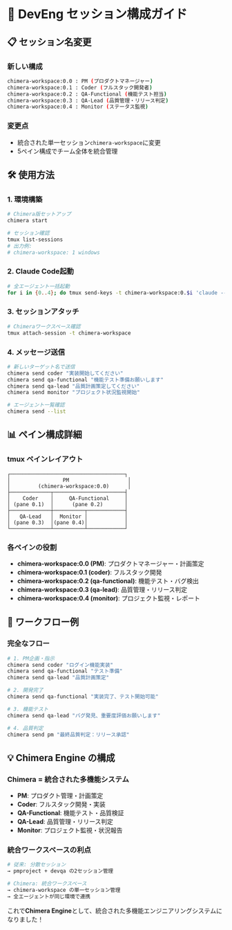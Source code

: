 # 🚀 DevEng セッション構成ガイド

## 📋 セッション名変更

### 新しい構成
```bash
chimera-workspace:0.0 : PM (プロダクトマネージャー)
chimera-workspace:0.1 : Coder (フルスタック開発者)
chimera-workspace:0.2 : QA-Functional (機能テスト担当)
chimera-workspace:0.3 : QA-Lead (品質管理・リリース判定)
chimera-workspace:0.4 : Monitor (ステータス監視)
```

### 変更点
- 統合された単一セッション`chimera-workspace`に変更
- 5ペイン構成でチーム全体を統合管理

## 🛠️ 使用方法

### 1. 環境構築
```bash
# Chimera版セットアップ
chimera start

# セッション確認
tmux list-sessions
# 出力例:
# chimera-workspace: 1 windows
```

### 2. Claude Code起動
```bash
# 全エージェント一括起動
for i in {0..4}; do tmux send-keys -t chimera-workspace:0.$i 'claude --dangerously-skip-permissions' C-m; done
```

### 3. セッションアタッチ
```bash
# Chimeraワークスペース確認
tmux attach-session -t chimera-workspace
```

### 4. メッセージ送信
```bash
# 新しいターゲット名で送信
chimera send coder "実装開始してください"
chimera send qa-functional "機能テスト準備お願いします"
chimera send qa-lead "品質計画策定してください"
chimera send monitor "プロジェクト状況監視開始"

# エージェント一覧確認
chimera send --list
```

## 📊 ペイン構成詳細

### tmux ペインレイアウト
```
┌─────────────────────────────────────┐
│                 PM                   │
│         (chimera-workspace:0.0)      │
├─────────────┬───────────────────────┤
│    Coder    │     QA-Functional     │
│ (pane 0.1)  │      (pane 0.2)       │
├─────────────┼──────────┬────────────┤
│   QA-Lead   │  Monitor │            │
│ (pane 0.3)  │(pane 0.4)│            │
└─────────────┴──────────┴────────────┘
```

### 各ペインの役割
- **chimera-workspace:0.0 (PM)**: プロダクトマネージャー・計画策定
- **chimera-workspace:0.1 (coder)**: フルスタック開発
- **chimera-workspace:0.2 (qa-functional)**: 機能テスト・バグ検出
- **chimera-workspace:0.3 (qa-lead)**: 品質管理・リリース判定
- **chimera-workspace:0.4 (monitor)**: プロジェクト監視・レポート

## 🔄 ワークフロー例

### 完全なフロー
```bash
# 1. PM企画・指示
chimera send coder "ログイン機能実装"
chimera send qa-functional "テスト準備"
chimera send qa-lead "品質計画策定"

# 2. 開発完了
chimera send qa-functional "実装完了、テスト開始可能"

# 3. 機能テスト
chimera send qa-lead "バグ発見、重要度評価お願いします"

# 4. 品質判定
chimera send pm "最終品質判定：リリース承認"
```

## 💡 Chimera Engine の構成

### Chimera = 統合された多機能システム
- **PM**: プロダクト管理・計画策定
- **Coder**: フルスタック開発・実装
- **QA-Functional**: 機能テスト・品質検証
- **QA-Lead**: 品質管理・リリース判定
- **Monitor**: プロジェクト監視・状況報告

### 統合ワークスペースの利点
```bash
# 従来: 分散セッション
→ pmproject + devqa の2セッション管理

# Chimera: 統合ワークスペース
→ chimera-workspace の単一セッション管理
→ 全エージェントが同じ環境で連携
```

これで**Chimera Engine**として、統合された多機能エンジニアリングシステムになりました！